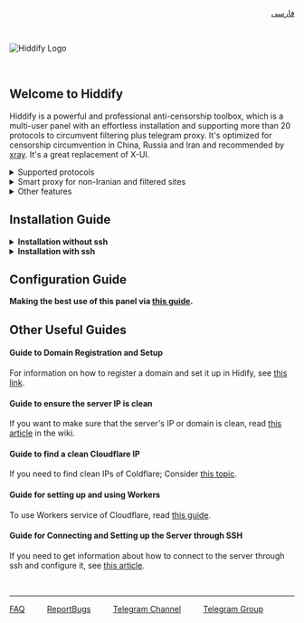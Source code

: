 <div dir="rtl" markdown="1">

 [فارسی](https://github.com/hiddify/hiddify-config/wiki/Home_Fa)&nbsp;&nbsp;&nbsp;&nbsp;&nbsp;&nbsp;&nbsp;&nbsp;&nbsp;&nbsp;
</div>
</br>
<div align=left markdown="1">

![Hiddify Logo](https://user-images.githubusercontent.com/125398461/227720391-f6360e48-f211-4f56-a5b1-42522c30ecb7.png)


</div>
</br>


<div dir="ltr" markdown="1">

## Welcome to Hiddify

Hiddify is a powerful and professional anti-censorship toolbox, which is a multi-user panel with an effortless installation and supporting more than 20 protocols to circumvent filtering plus telegram proxy.  It's optimized for censorship circumvention in China, Russia and Iran and recommended by [xray](https://github.com/XTLS/Xray-core). It's a great replacement of X-UI.

<details markdown="1"> <summary>Supported protocols</summary> 

| Supported Configs | Supported Configs |
| - | - |
| ♥ **Telegram Proxy** ♥ | **vless+xtls** |
| **Web Socket (cdn support)**:<br> - vless+tls+ws <br>- trojan+tls+ws <br> - vmess+tls+ws | **h2+tls**:<br> - vless+tls<br> - trojan+tls<br> - vmess+tls |
| **grpc+tls**:<br> - vless+grpc+tls<br> - trojan+grpc+tls<br> - vmess+grpc+tls | **http1.1+tls**:  <br>- trojan+tls <br> - vmess+tls|
| **old configs**: <br> - trojango (cdn support) <br> - v2ray+ws (cdn support) <br> - vmess (cdn support) <br> - ss+faketls| **HTTP** <br> -unsafe, default is disable <br> - vless<br> -vmess |

</details>


<details markdown="1"> <summary>Smart proxy for non-Iranian and filtered sites</summary>
 
You can connect to the internet in 3 modes using Clash client and Hiddify panel. 
1. This method only circumvents the filtered websites via the anti-filter.
2. This method circumvents all websites except for the Iranian websites, and they can be opened without ant-filter (recommended)
3. This method circumvents all websites. 

At the same time, the proposed solution is resistant to detection by the internet filtering entities and prevents the usual attacks on the server i.e., the possibility of detection is minimal, however, do not forget to disable other ports except 22, 80 and 443.  

</details>

<details markdown="1"><summary>Other features</summary>


<details  markdown="1"> <summary>Supported operating systems</summary>
Hiddify has been tested on Ubuntu 20.04 and 22.04. Ubuntu arm64 or amd64
</details>



<details  markdown="1"> <summary>Speed test</summary>

In this way, you can check the speed of the server with and without anti-filter.

![image](https://user-images.githubusercontent.com/114227601/210183115-4e1f4186-421e-4316-8082-3ce53275adc7.png)

</details>

 

<details markdown="1"> <summary>DNS over HTTPS (CDN support)</summary>
 
To use DNS over HTTPS, just use the following DNS in the browser. 
 
 `https://yourdomain.com/yoursecret/dns/dns-query{?dns}`
 
</details>

<details markdown="1"> <summary>Redirector (CDN support)</summary> 
When you want to share Telegram proxy or Shadowsocks proxy through other programs, it is possible to redirect with CDN support. For example, if you put the Shadowsocks configuration instead of "fullURL", clicking on this link will open Shadowsocks app and activate the proxy on it. For example:
 `https://yourdomain.com/yoursecret/redirect/fullURL` 

 Replace "fullURL" by the Shadowsocks configuration. 

 
 `https://yourdomain.com/yoursecret/redirect/ss://secret/` 
 
</details>


</details>
</details>

<!--
<div align=center>


<a href="https://www.youtube.com/watch?v=-a4tfRUsrNY">
  <img width="50%" src="https://user-images.githubusercontent.com/125398461/227990194-e20b67dc-6cda-4b05-bd26-b7147d830a12.png" />
</a>
</div>

-->

## Installation Guide


<details markdown="1"> <summary><b>Installation without ssh</b></summary>
This way you can take advantage of quick and easy installation of this panel using cloud-init scripts with no technical knowledge and even without any ssh connections

- [Installation in Vultr (Recommended option to start) ](https://github-com.translate.goog/hiddify/hiddify-config/wiki/Vultr-%D9%86%D8%B5%D8%A8-%D8%B3%D8%B1%DB%8C%D8%B9-%D8%AF%D8%B1-%D9%88%D9%84%D8%AA%D8%B1?_x_tr_sl=auto&_x_tr_tl=en&_x_tr_hl=en&_x_tr_pto=wapp)
- [Installation in Oracle Cloud (four free servers)](https://github-com.translate.goog/hiddify/hiddify-config/wiki/Oracle-%D9%86%D8%B5%D8%A8-%D8%AE%DB%8C%D9%84%DB%8C-%D8%AE%DB%8C%D9%84%DB%8C-%D8%B3%D8%B1%DB%8C%D8%B9-%D8%AF%D8%B1-%D8%A7%D9%88%D8%B1%D8%A7%DA%A9%D9%84-%DA%A9%D9%84%D9%88%D8%AF?_x_tr_sl=auto&_x_tr_tl=en&_x_tr_hl=en&_x_tr_pto=wapp)
- [Installation in OVH ](https://github-com.translate.goog/hiddify/hiddify-config/wiki/OVH-%D9%86%D8%B5%D8%A8-%D8%AE%DB%8C%D9%84%DB%8C-%D8%B3%D8%B1%DB%8C%D8%B9-%D8%AF%D8%B1-%D8%A7%D9%88-%D9%88%DB%8C-%D8%A7%DA%86?_x_tr_sl=auto&_x_tr_tl=en&_x_tr_hl=en&_x_tr_pto=wapp)
- [Installation in Hetzner](https://github-com.translate.goog/hiddify/hiddify-config/wiki/Hetzner-%D9%86%D8%B5%D8%A8-%D8%AE%DB%8C%D9%84%DB%8C-%D8%B3%D8%B1%DB%8C%D8%B9-%D8%AF%D8%B1-%D9%87%D8%AA%D8%B2%D9%86%D8%B1?_x_tr_sl=auto&_x_tr_tl=en&_x_tr_hl=en&_x_tr_pto=wapp)

</details>

<details markdown="1"> <summary><b>Installation with ssh</b></summary>
Here you can use this guide on prepared Ubuntu server with ssh connection

- [Installation on Ubuntu server](https://github-com.translate.goog/hiddify/hiddify-config/wiki/%D9%86%D8%B5%D8%A8-%D8%B3%D8%B1%DB%8C%D8%B9-%D8%AF%D8%B1-%D8%A7%D9%88%D8%A8%D9%88%D9%86%D8%AA%D9%88?_x_tr_sl=auto&_x_tr_tl=en&_x_tr_hl=en&_x_tr_pto=wapp)
- [Installation with Docker](https://github-com.translate.goog/hiddify/hiddify-config/wiki/%D9%86%D8%B5%D8%A8-%D8%A8%D8%A7-%D8%AF%D8%A7%DA%A9%D8%B1?_x_tr_sl=auto&_x_tr_tl=en&_x_tr_hl=en&_x_tr_pto=wapp)

</details>


## Configuration Guide
<b>Making the best use of this panel via [this guide](https://github-com.translate.goog/hiddify/hiddify-config/wiki/%D9%86%D8%AD%D9%88%D9%87-%D9%BE%DB%8C%DA%A9%D8%B1%D8%A8%D9%86%D8%AF%DB%8C-%D9%BE%D9%86%D9%84-%D9%87%DB%8C%D8%AF%DB%8C%D9%81%D8%A7%DB%8C?_x_tr_sl=auto&_x_tr_tl=en&_x_tr_hl=en&_x_tr_pto=wapp).</b>

## Other Useful Guides

#### Guide to Domain Registration and Setup
For information on how to register a domain and set it up in Hidify, see [this link](https://github-com.translate.goog/hiddify/hiddify-config/wiki/%D8%A7%D9%86%D9%88%D8%A7%D8%B9-%D8%AF%D8%A7%D9%85%D9%86%D9%87-%D9%88-%D9%86%D8%AD%D9%88%D9%87-%D8%AB%D8%A8%D8%AA-%E2%80%8C%D8%A2%D9%86%E2%80%8C%D9%87%D8%A7?_x_tr_sl=fa&_x_tr_tl=en&_x_tr_hl=en&_x_tr_pto=wapp).

#### Guide to ensure the server IP is clean
If you want to make sure that the server's IP or domain is clean, read [this article](https://github-com.translate.goog/hiddify/hiddify-config/wiki/%D9%86%D8%AD%D9%88%D9%87-%D8%A7%D8%B7%D9%85%DB%8C%D9%86%D8%A7%D9%86-%D8%A7%D8%B2-%D8%AA%D9%85%DB%8C%D8%B2-%D8%A8%D9%88%D8%AF%D9%86-%D8%A2%DB%8C%D9%BE%DB%8C-%DB%8C%D8%A7-%D8%AF%D8%A7%D9%85%D9%86%D9%87-%D8%B3%D8%B1%D9%88%D8%B1?_x_tr_sl=fa&_x_tr_tl=en&_x_tr_hl=en&_x_tr_pto=wapp) in the wiki.

#### Guide to find a clean Cloudflare IP
If you need to find clean IPs of Coldflare; Consider [this topic](https://github-com.translate.goog/hiddify/hiddify-config/wiki/%DA%86%DA%AF%D9%88%D9%86%DA%AF%DB%8C-%DB%8C%D8%A7%D9%81%D8%AA%D9%86-%D8%A2%DB%8C%D9%BE%DB%8C-%D8%AA%D9%85%DB%8C%D8%B2-%DA%A9%D9%84%D8%A7%D8%AF%D9%81%D9%84%D8%B1?_x_tr_sl=fa&_x_tr_tl=en&_x_tr_hl=en&_x_tr_pto=wapp).

#### Guide for setting up and using Workers
To use Workers service of Cloudflare, read [this guide](https://github-com.translate.goog/hiddify/hiddify-config/wiki/%D8%A7%D9%86%D9%88%D8%A7%D8%B9-%D8%AF%D8%A7%D9%85%D9%86%D9%87-%D9%88-%D9%86%D8%AD%D9%88%D9%87-%D8%AB%D8%A8%D8%AA-%E2%80%8C%D8%A2%D9%86%E2%80%8C%D9%87%D8%A7?_x_tr_sl=fa&_x_tr_tl=en&_x_tr_hl=en&_x_tr_pto=wapp).

#### Guide for Connecting and Setting up the Server through SSH
If you need to get information about how to connect to the server through ssh and configure it, see [this article](https://github-com.translate.goog/hiddify/hiddify-config/wiki/SSH-%D9%86%D8%AD%D9%88%D9%87-%D8%A7%D8%AA%D8%B5%D8%A7%D9%84-%D9%88-%D8%B1%D9%81%D8%B9-%D8%B9%DB%8C%D8%A8-%D8%A7%D8%B2-%D8%B7%D8%B1%DB%8C%D9%82?_x_tr_sl=fa&_x_tr_tl=en&_x_tr_hl=en&_x_tr_pto=wapp).

</br>

***
[FAQ](https://github.com/hiddify/hiddify-config/discussions/categories/q-a-%D8%B3%D9%88%D8%A7%D9%84%D8%A7%D8%AA-%D8%B1%D8%A7%DB%8C%D8%AC)&nbsp;&nbsp;&nbsp;&nbsp;&nbsp;&nbsp;&nbsp;&nbsp;&nbsp;&nbsp;[ReportBugs](https://github.com/hiddify/hiddify-config/issues)&nbsp;&nbsp;&nbsp;&nbsp;&nbsp;&nbsp;&nbsp;&nbsp;&nbsp;&nbsp;[Telegram Channel](https://t.me/hiddify) &nbsp;&nbsp;&nbsp;&nbsp;&nbsp;&nbsp;&nbsp;&nbsp;
[Telegram Group](https://t.me/hiddify_board/5)




</div>